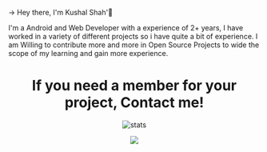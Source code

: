 -> Hey there, I'm Kushal Shah'👋

I'm a Android and Web Developer with a experience of 2+ years, I have worked in a variety of different projects so i have quite a bit of experience.
I am Willing to contribute more and more in Open Source Projects to wide the scope of my learning and gain more experience.

<h1 align="center">If you need a member for your project, Contact me!</h1>

<p align="center"> <img src="https://github-readme-stats.vercel.app/api?username=KushalwithK&bg_color=30,e96443,904e95&title_color=fff&text_color=fff" alt="stats"/><br></p>
<p align="center"> <img src="https://github-readme-streak-stats.herokuapp.com/?user=KushalwithK&theme=light"/></p>
